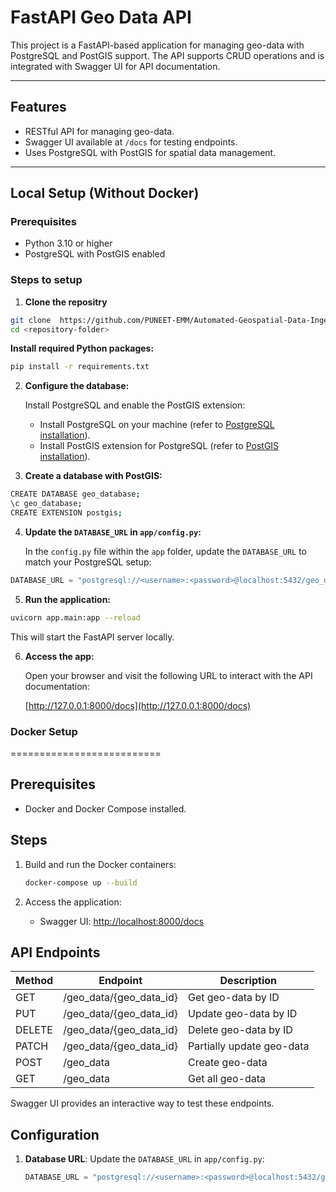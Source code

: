 # FastAPI Geo Data API

This project is a FastAPI-based application for managing geo-data with PostgreSQL and PostGIS support. The API supports CRUD operations and is integrated with Swagger UI for API documentation.

---

## Features
- RESTful API for managing geo-data.
- Swagger UI available at `/docs` for testing endpoints.
- Uses PostgreSQL with PostGIS for spatial data management.

---

## Local Setup (Without Docker)

### Prerequisites
  * Python 3.10 or higher
  * PostgreSQL with PostGIS enabled

### Steps to setup
1. **Clone  the repositry**
```bash
git clone  https://github.com/PUNEET-EMM/Automated-Geospatial-Data-Ingestion-and-API-Service.git
cd <repository-folder>
```
 **Install required Python packages:**
   ```bash
   pip install -r requirements.txt
   ```


2. **Configure the database:**

   Install PostgreSQL and enable the PostGIS extension:

   - Install PostgreSQL on your machine (refer to [PostgreSQL installation](https://www.postgresql.org/download/)).
   - Install PostGIS extension for PostgreSQL (refer to [PostGIS installation](https://postgis.net/install/)).

3. **Create a database with PostGIS:**

```bash
CREATE DATABASE geo_database;
\c geo_database;
CREATE EXTENSION postgis;
```

4. **Update the `DATABASE_URL` in `app/config.py`:**

   In the `config.py` file within the `app` folder, update the `DATABASE_URL` to match your PostgreSQL setup:

```python
DATABASE_URL = "postgresql://<username>:<password>@localhost:5432/geo_database"
```

5. **Run the application:**

```bash
uvicorn app.main:app --reload
```

   This will start the FastAPI server locally.

6. **Access the app:**

   Open your browser and visit the following URL to interact with the API documentation:

   [http://127.0.0.1:8000/docs](http://127.0.0.1:8000/docs)


### Docker Setup
==========================

Prerequisites
-------------
- Docker and Docker Compose installed.

Steps
-----
1. Build and run the Docker containers:
    ```bash
    docker-compose up --build
    ```

2. Access the application:
    - Swagger UI: [http://localhost:8000/docs](http://localhost:8000/docs)

API Endpoints
-------------
| Method | Endpoint                        | Description                     |
|--------|---------------------------------|---------------------------------|
| GET    | /geo_data/{geo_data_id}         | Get geo-data by ID              |
| PUT    | /geo_data/{geo_data_id}         | Update geo-data by ID          |
| DELETE | /geo_data/{geo_data_id}         | Delete geo-data by ID          |
| PATCH  | /geo_data/{geo_data_id}         | Partially update geo-data      |
| POST   | /geo_data                       | Create geo-data                |
| GET    | /geo_data                       | Get all geo-data               |

Swagger UI provides an interactive way to test these endpoints.

Configuration
-------------
1. **Database URL**: Update the `DATABASE_URL` in `app/config.py`:
    ```python
    DATABASE_URL = "postgresql://<username>:<password>@localhost:5432/geo_database"
    ```


 



   